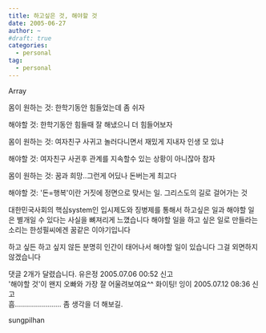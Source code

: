 ```yaml
---
title: 하고싶은 것, 해야할 것
date: 2005-06-27
author: ~
#draft: true
categories:
  - personal
tag:
  - personal
---
```




Array

몸이 원하는 것:
한학기동안 힘들었는데 좀 쉬자

해야할 것:
한학기동안 힘들때 잘 해냈으니 더 힘들어보자



몸이 원하는 것:
여자친구 사귀고 놀러다니면서 재밌게 지내자 인생 모 있냐

해야할 것:
여자친구 사귄후 관계를 지속할수 있는 상황이 아니잖아 참자



몸이 원하는 것:
꿈과 희망..그런게 어딨나 돈버는게 최고다

해야할 것:
'돈=행복'이란 거짓에 정면으로 맞서는 일. 그리스도의 길로 걸어가는 것

대한민국사회의 핵심system인 입시제도와 징병제를 통해서 
하고싶은 일과 해야할 일은 별개일 수 있다는 사실을 뼈져리게 느꼈습니다
해야할 일을 하고 싶은 일로 만들라는 소리는 한성필씨에겐 꿈같은 이야기입니다

하고 싶든 하고 싶지 않든 분명히 인간이 태어나서 해야할 일이 있습니다
그걸 외면하지 않겠습니다


 댓글  2개가 달렸습니다.
 유은정 2005.07.06 00:52 신고   
'해야할 것'이 왠지 오빠와 가장 잘 어울려보여요^^ 화이팅!
 잉이 2005.07.12 08:36 신고   
흠....................... 좀 생각을 더 해보길.








sungpilhan
         


